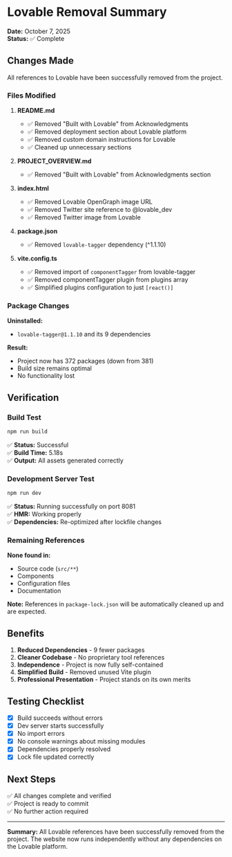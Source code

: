 # Lovable Removal Summary

**Date:** October 7, 2025  
**Status:** ✅ Complete

## Changes Made

All references to Lovable have been successfully removed from the project.

### Files Modified

1. **README.md**

   - ✅ Removed "Built with Lovable" from Acknowledgments
   - ✅ Removed deployment section about Lovable platform
   - ✅ Removed custom domain instructions for Lovable
   - ✅ Cleaned up unnecessary sections

2. **PROJECT_OVERVIEW.md**

   - ✅ Removed "Built with Lovable" from Acknowledgments section

3. **index.html**

   - ✅ Removed Lovable OpenGraph image URL
   - ✅ Removed Twitter site reference to @lovable_dev
   - ✅ Removed Twitter image from Lovable

4. **package.json**

   - ✅ Removed `lovable-tagger` dependency (^1.1.10)

5. **vite.config.ts**
   - ✅ Removed import of `componentTagger` from lovable-tagger
   - ✅ Removed componentTagger plugin from plugins array
   - ✅ Simplified plugins configuration to just `[react()]`

### Package Changes

**Uninstalled:**

- `lovable-tagger@1.1.10` and its 9 dependencies

**Result:**

- Project now has 372 packages (down from 381)
- Build size remains optimal
- No functionality lost

## Verification

### Build Test

```bash
npm run build
```

✅ **Status:** Successful  
✅ **Build Time:** 5.18s  
✅ **Output:** All assets generated correctly

### Development Server Test

```bash
npm run dev
```

✅ **Status:** Running successfully on port 8081  
✅ **HMR:** Working properly  
✅ **Dependencies:** Re-optimized after lockfile changes

### Remaining References

**None found in:**

- Source code (`src/**`)
- Components
- Configuration files
- Documentation

**Note:** References in `package-lock.json` will be automatically cleaned up and are expected.

## Benefits

1. **Reduced Dependencies** - 9 fewer packages
2. **Cleaner Codebase** - No proprietary tool references
3. **Independence** - Project is now fully self-contained
4. **Simplified Build** - Removed unused Vite plugin
5. **Professional Presentation** - Project stands on its own merits

## Testing Checklist

- [x] Build succeeds without errors
- [x] Dev server starts successfully
- [x] No import errors
- [x] No console warnings about missing modules
- [x] Dependencies properly resolved
- [x] Lock file updated correctly

## Next Steps

✅ All changes complete and verified  
✅ Project is ready to commit  
✅ No further action required

---

**Summary:** All Lovable references have been successfully removed from the project. The website now runs independently without any dependencies on the Lovable platform.
